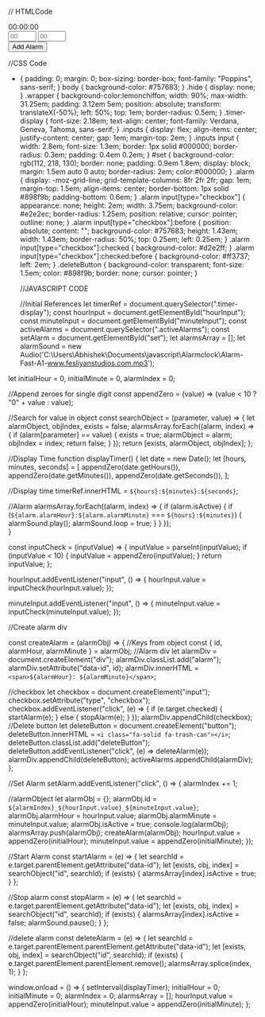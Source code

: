// HTMLCode

<!DOCTYPE html>
<html lang="en">
  <head>
    <meta name="viewport" content="width=device-width, initial-scale=1.0" />
    <title>Alarm App</title>
    <!-- Font Awesome Icons -->
    <link
      rel="stylesheet"
      href="https://cdnjs.cloudflare.com/ajax/libs/font-awesome/6.2.1/css/all.min.css"
    />
    <!-- Google Fonts -->
    <link
      href="https://fonts.googleapis.com/css2?family=Poppins&family=Roboto+Mono:wght@500&display=swap"
      rel="stylesheet"
    />
    <!-- Stylesheet -->
    <link rel="stylesheet" href="style.css" />
  </head>
  <body>
    <div class="wrapper">
      <div class="timer-display">00:00:00</div>
      <div class="container">
        <div class="inputs">
          <input
            type="number"
            id="hourInput"
            placeholder="00"
            min="0"
            max="23"
          />
          <input
            type="number"
            id="minuteInput"
            placeholder="00"
            min="0"
            max="59"
          />
        </div>
        <button id="set">Add Alarm</button>
        <div class="activeAlarms"></div>
      </div>
    </div>
    <!-- Script -->
    <script src="clock.js"></script>
  </body>
</html>


//CSS Code

* {
    padding: 0;
    margin: 0;
    box-sizing: border-box;
    font-family: "Poppins", sans-serif;
  }
  body {
    background-color: #757683;
  }
  .hide {
    display: none;
  }
  .wrapper {
    background-color:lemonchiffon;
    width: 90%;
    max-width: 31.25em;
    padding: 3.12em 5em;
    position: absolute;
    transform: translateX(-50%);
    left: 50%;
    top: 1em;
    border-radius: 0.5em;
  }
  .timer-display {
    font-size: 2.18em;
    text-align: center;
    font-family: Verdana, Geneva, Tahoma, sans-serif;
  }
  .inputs {
    display: flex;
    align-items: center;
    justify-content: center;
    gap: 1em;
    margin-top: 2em;
  }
  .inputs input {
    width: 2.8em;
    font-size: 1.3em;
    border: 1px solid #000000;
    border-radius: 0.3em;
    padding: 0.4em 0.2em;
  }
  #set {
    background-color: rgb(112, 218, 130);
    border: none;
    padding: 0.9em 1.8em;
    display: block;
    margin: 1.5em auto 0 auto;
    border-radius: 2em;
    color:#000000;
  }
  .alarm {
    display: -moz-grid-line;
    grid-template-columns: 8fr 2fr 2fr;
    gap: 1em;
    margin-top: 1.5em;
    align-items: center;
    border-bottom: 1px solid #898f9b;
    padding-bottom: 0.6em;
  }
  .alarm input[type="checkbox"] {
    appearance: none;
    height: 2em;
    width: 3.75em;
    background-color: #e2e2ec;
    border-radius: 1.25em;
    position: relative;
    cursor: pointer;
    outline: none;
  }
  .alarm input[type="checkbox"]:before {
    position: absolute;
    content: "";
    background-color: #757683;
    height: 1.43em;
    width: 1.43em;
    border-radius: 50%;
    top: 0.25em;
    left: 0.25em;
  }
  .alarm input[type="checkbox"]:checked {
    background-color: #d2e2ff;
  }
  .alarm input[type="checkbox"]:checked:before {
    background-color: #ff3737;
    left: 2em;
  }
  .deleteButton {
    background-color: transparent;
    font-size: 1.5em;
    color: #898f9b;
    border: none;
    cursor: pointer;
  }


  //JAVASCRIPT CODE

  //Initial References
let timerRef = document.querySelector(".timer-display");
const hourInput = document.getElementById("hourInput");
const minuteInput = document.getElementById("minuteInput");
const activeAlarms = document.querySelector(".activeAlarms");
const setAlarm = document.getElementById("set");
let alarmsArray = [];
let alarmSound = new Audio('C:\Users\Abhishek\Documents\javascript\Alarmclock\Alarm-Fast-A1-www.fesliyanstudios.com.mp3');

let initialHour = 0,
  initialMinute = 0,
  alarmIndex = 0;

//Append zeroes for single digit
const appendZero = (value) => (value < 10 ? "0" + value : value);

//Search for value in object
const searchObject = (parameter, value) => {
  let alarmObject,
    objIndex,
    exists = false;
  alarmsArray.forEach((alarm, index) => {
    if (alarm[parameter] == value) {
      exists = true;
      alarmObject = alarm;
      objIndex = index;
      return false;
    }
  });
  return [exists, alarmObject, objIndex];
};

//Display Time
function displayTimer() {
  let date = new Date();
  let [hours, minutes, seconds] = [
    appendZero(date.getHours()),
    appendZero(date.getMinutes()),
    appendZero(date.getSeconds()),
  ];

  //Display time
  timerRef.innerHTML = `${hours}:${minutes}:${seconds}`;

  //Alarm
  alarmsArray.forEach((alarm, index) => {
    if (alarm.isActive) {
      if (`${alarm.alarmHour}:${alarm.alarmMinute}` === `${hours}:${minutes}`) {
        alarmSound.play();
        alarmSound.loop = true;
      }
    }
  });   
}

const inputCheck = (inputValue) => {
  inputValue = parseInt(inputValue);
  if (inputValue < 10) {
    inputValue = appendZero(inputValue);
  }
  return inputValue;
};

hourInput.addEventListener("input", () => {
  hourInput.value = inputCheck(hourInput.value);
});

minuteInput.addEventListener("input", () => {
  minuteInput.value = inputCheck(minuteInput.value);
});

//Create alarm div

const createAlarm = (alarmObj) => {
  //Keys from object
  const { id, alarmHour, alarmMinute } = alarmObj;
  //Alarm div
  let alarmDiv = document.createElement("div");
  alarmDiv.classList.add("alarm");
  alarmDiv.setAttribute("data-id", id);
  alarmDiv.innerHTML = `<span>${alarmHour}: ${alarmMinute}</span>`;

  //checkbox
  let checkbox = document.createElement("input");
  checkbox.setAttribute("type", "checkbox");
  checkbox.addEventListener("click", (e) => {
    if (e.target.checked) {
      startAlarm(e);
    } else {
      stopAlarm(e);
    }
  });
  alarmDiv.appendChild(checkbox);
  //Delete button
  let deleteButton = document.createElement("button");
  deleteButton.innerHTML = `<i class="fa-solid fa-trash-can"></i>`;
  deleteButton.classList.add("deleteButton");
  deleteButton.addEventListener("click", (e) => deleteAlarm(e));
  alarmDiv.appendChild(deleteButton);
  activeAlarms.appendChild(alarmDiv);
};

//Set Alarm
setAlarm.addEventListener("click", () => {
  alarmIndex += 1;

  //alarmObject
  let alarmObj = {};
  alarmObj.id = `${alarmIndex}_${hourInput.value}_${minuteInput.value}`;
  alarmObj.alarmHour = hourInput.value;
  alarmObj.alarmMinute = minuteInput.value;
  alarmObj.isActive = true;
  console.log(alarmObj);
  alarmsArray.push(alarmObj);
  createAlarm(alarmObj);
  hourInput.value = appendZero(initialHour);
  minuteInput.value = appendZero(initialMinute);
});

//Start Alarm
const startAlarm = (e) => {
  let searchId = e.target.parentElement.getAttribute("data-id");
  let [exists, obj, index] = searchObject("id", searchId);
  if (exists) {
    alarmsArray[index].isActive = true;
  }
};

//Stop alarm
const stopAlarm = (e) => {
  let searchId = e.target.parentElement.getAttribute("data-id");
  let [exists, obj, index] = searchObject("id", searchId);
  if (exists) {
    alarmsArray[index].isActive = false;
    alarmSound.pause();
  }
};

//delete alarm
const deleteAlarm = (e) => {
  let searchId = e.target.parentElement.parentElement.getAttribute("data-id");
  let [exists, obj, index] = searchObject("id", searchId);
  if (exists) {
    e.target.parentElement.parentElement.remove();
    alarmsArray.splice(index, 1);
  }
};

window.onload = () => {
  setInterval(displayTimer);
  initialHour = 0;
  initialMinute = 0;
  alarmIndex = 0;
  alarmsArray = [];
  hourInput.value = appendZero(initialHour);
  minuteInput.value = appendZero(initialMinute);
};
